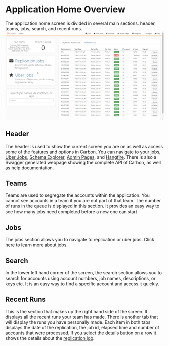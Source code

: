 # Application Home Overview
The application home screen is divided in several main sections. header, teams, jobs, search, and recent runs.
![Home Screen](Media/Application-Overview.png)

## Header
The header is used to show the current screen you are on as well as access some of the features and options in Carbon. You can navigate to your jobs, [Uber Jobs](Uber-Jobs.md), [Schema Explorer](Schema-Explorer.md), [Admin Pages](Admin-Pages.md), and [Hangfire](Admin-Pages.md#Hangefire). There is also a Swagger generated webpage showing the complete API of Carbon, as well as help documentation. 

## Teams
Teams are used to segregate the accounts within the application. You cannot see accounts in a team if you are not part of that team. 
The number of runs in the queue is displayed in this section. It provides an easy way to see how many jobs need completed before a new one can start

## Jobs
The jobs section allows you to navigate to replication or uber jobs. Click [here](TODO) to learn more about jobs. 

## Search
In the lower left hand corner of the screen, the search section allows you to search for accounts using account numbers, job names, descriptions, or keys etc. It is an easy way to find a specific account and access it quickly.

## Recent Runs
This is the section that makes up the right hand side of the screen. It displays all the recent runs your team has made. There is another tab that will display the runs you have personally made. Each item in both tabs displays the date of the replication, the job id, elapsed time and number of accounts that were processed. If you select the details button on a row it shows the details about the [replication job](TODO). 
